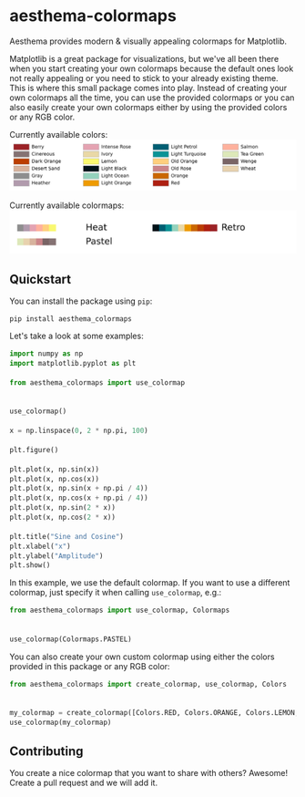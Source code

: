# aesthema-colormaps

Aesthema provides modern &amp; visually appealing colormaps for Matplotlib.

Matplotlib is a great package for visualizations, but we've all been there when you start creating your own colormaps because the default ones look not really appealing or you need to stick to your already existing theme.
This is where this small package comes into play. Instead of creating your own colormaps all the time, you can use the provided colormaps or you can also easily create your own colormaps either by using the provided colors or any RGB color.

Currently available colors:
![Available colors](./docs/colors.svg)

Currently available colormaps:
![Available colormaps](./docs/colormaps.svg)

## Quickstart

You can install the package using `pip`:

```
pip install aesthema_colormaps
```

Let's take a look at some examples:

```python
import numpy as np
import matplotlib.pyplot as plt

from aesthema_colormaps import use_colormap


use_colormap()

x = np.linspace(0, 2 * np.pi, 100)

plt.figure()

plt.plot(x, np.sin(x))
plt.plot(x, np.cos(x))
plt.plot(x, np.sin(x + np.pi / 4))
plt.plot(x, np.cos(x + np.pi / 4))
plt.plot(x, np.sin(2 * x))
plt.plot(x, np.cos(2 * x))

plt.title("Sine and Cosine")
plt.xlabel("x")
plt.ylabel("Amplitude")
plt.show()
```

In this example, we use the default colormap. If you want to use a different colormap, just specify it when calling `use_colormap`, e.g.:

```python
from aesthema_colormaps import use_colormap, Colormaps


use_colormap(Colormaps.PASTEL)
```

You can also create your own custom colormap using either the colors provided in this package or any RGB color:

```python
from aesthema_colormaps import create_colormap, use_colormap, Colors


my_colormap = create_colormap([Colors.RED, Colors.ORANGE, Colors.LEMON, (141, 215, 127), Colors.LIGHT_OCEAN, (47, 72, 88)])
use_colormap(my_colormap)
```

## Contributing

You create a nice colormap that you want to share with others? Awesome! Create a pull request and we will add it.
